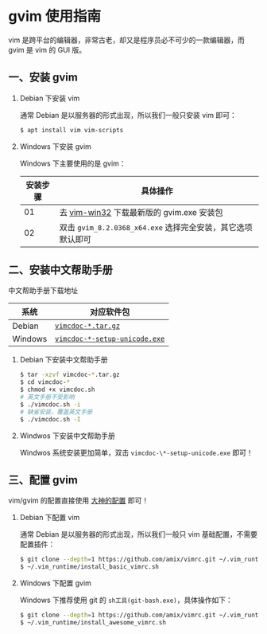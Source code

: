 # gvim 使用指南

vim 是跨平台的编辑器，非常古老，却又是程序员必不可少的一款编辑器，而 gvim 是 vim 的 GUI 版。

## 一、安装 gvim

1. Debian 下安装 vim

   通常 Debian 是以服务器的形式出现，所以我们一般只安装 vim 即可：

   ```sh
   $ apt install vim vim-scripts
   ```

2. Windows 下安装 gvim

   Windows 下主要使用的是 gvim：

   | 安装步骤 | 具体操作                                                                                         |
   | -------- | ------------------------------------------------------------------------------------------------ |
   | 01       | 去 [vim-win32](https://github.com/vim/vim-win32-installer/releases) 下载最新版的 gvim.exe 安装包 |
   | 02       | 双击 `gvim_8.2.0368_x64.exe` 选择完全安装，其它选项默认即可                                      |

## 二、安装中文帮助手册

中文帮助手册下载地址

| 系统    | 对应软件包                                                                      |
| ------- | ------------------------------------------------------------------------------- |
| Debian  | [`vimcdoc-*.tar.gz`](https://github.com/yianwillis/vimcdoc/releases)            |
| Windows | [`vimcdoc-*-setup-unicode.exe`](https://github.com/yianwillis/vimcdoc/releases) |

1. Debian 下安装中文帮助手册

   ```sh
   $ tar -xzvf vimcdoc-*.tar.gz
   $ cd vimcdoc-*
   $ chmod +x vimcdoc.sh
   # 英文手册不受影响
   $ ./vimcdoc.sh -i
   # 缺省安装，覆盖英文手册
   $ ./vimcdoc.sh -I
   ```

2. Windwos 下安装中文帮助手册

   Windwos 系统安装更加简单，双击 `vimcdoc-\*-setup-unicode.exe` 即可！

## 三、配置 gvim

vim/gvim 的配置直接使用 [大神的配置](https://github.com/linjialiang/vimrc.git) 即可！

1. Debian 下配置 vim

   通常 Debian 是以服务器的形式出现，所以我们一般只 vim 基础配置，不需要配置插件：

   ```sh
   $ git clone --depth=1 https://github.com/amix/vimrc.git ~/.vim_runtime
   $ ~/.vim_runtime/install_basic_vimrc.sh
   ```

2. Windows 下配置 gvim

   Windows 下推荐使用 git 的 `sh工具(git-bash.exe)`，具体操作如下：

   ```sh
   $ git clone --depth=1 https://github.com/amix/vimrc.git ~/.vim_runtime
   $ ~/.vim_runtime/install_awesome_vimrc.sh
   ```

